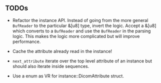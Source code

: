 ## TODOs

- Refactor the instance API. Instead of going from the more general `BufReader`
  to the particular &[u8] type, invert the logic. Accept a &[u8] which converts
  to a `BufReader` and use the `BufReader` in the parsing logic. This makes the
  logic more complicated but will improve performance.

- Cache the attribute already read in the instance!

- `next_attribute` iterate over the top level attribute of an instance but
  should also iterate inside sequences.

- Use a enum as VR for instance::DicomAttribute struct.
